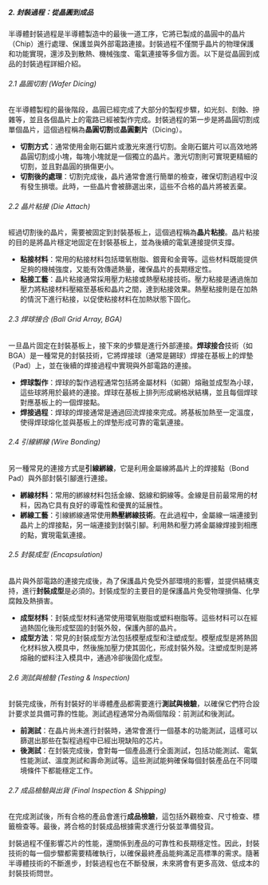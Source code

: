 ##### 2. 封裝過程：從晶圓到成品

半導體封裝過程是半導體製造中的最後一道工序，它將已製成的晶圓中的晶片（Chip）進行處理、保護並與外部電路連接。封裝過程不僅關乎晶片的物理保護和功能實現，還涉及到散熱、機械強度、電氣連接等多個方面。以下是從晶圓到成品的封裝過程詳細介紹。

###### 2.1 晶圓切割 (Wafer Dicing)

在半導體製程的最後階段，晶圓已經完成了大部分的製程步驟，如光刻、刻蝕、摻雜等，並且各個晶片上的電路已經被製作完成。封裝過程的第一步是將晶圓切割成單個晶片，這個過程稱為**晶圓切割**或**晶圓劃片**（Dicing）。

- **切割方式**：通常使用金剛石鋸片或激光來進行切割。金剛石鋸片可以高效地將晶圓切割成小塊，每塊小塊就是一個獨立的晶片。激光切割則可實現更精細的切割，並且對晶圓的損傷更小。
- **切割後的處理**：切割完成後，晶片通常會進行簡單的檢查，確保切割過程中沒有發生損壞。此時，一些晶片會被篩選出來，這些不合格的晶片將被丟棄。

###### 2.2 晶片粘接 (Die Attach)

經過切割後的晶片，需要被固定到封裝基板上，這個過程稱為**晶片粘接**。晶片粘接的目的是將晶片穩定地固定在封裝基板上，並為後續的電氣連接提供支撐。

- **粘接材料**：常用的粘接材料包括環氧樹脂、銀膏和金膏等。這些材料既能提供足夠的機械強度，又能有效傳遞熱量，確保晶片的長期穩定性。
- **粘接工藝**：晶片粘接通常採用壓力粘接或熱壓粘接技術。壓力粘接是通過施加壓力將粘接材料壓縮至基板和晶片之間，達到粘接效果。熱壓粘接則是在加熱的情況下進行粘接，以促使粘接材料在加熱狀態下固化。

###### 2.3 焊球接合 (Ball Grid Array, BGA)

一旦晶片固定在封裝基板上，接下來的步驟是進行外部連接。**焊球接合**技術（如BGA）是一種常見的封裝技術，它將焊接球（通常是錫球）焊接在基板上的焊墊（Pad）上，並在後續的焊接過程中實現與外部電路的連接。

- **焊球製作**：焊球的製作過程通常包括將金屬材料（如錫）熔融並成型為小球，這些球將用於最終的連接。焊球在基板上排列形成網格狀結構，並且每個焊球對應基板上的一個焊接點。
- **焊接過程**：焊球的焊接通常是通過回流焊接來完成。將基板加熱至一定溫度，使得焊球熔化並與基板上的焊墊形成可靠的電氣連接。

###### 2.4 引線綁線 (Wire Bonding)

另一種常見的連接方式是**引線綁線**，它是利用金屬線將晶片上的焊接點（Bond Pad）與外部封裝引腳進行連接。

- **綁線材料**：常用的綁線材料包括金線、鋁線和銅線等。金線是目前最常用的材料，因為它具有良好的導電性和優異的延展性。
- **綁線工藝**：引線綁線通常使用**熱壓綁線技術**。在此過程中，金屬線一端連接到晶片上的焊接點，另一端連接到封裝引腳。利用熱和壓力將金屬線焊接到相應的點，實現電氣連接。

###### 2.5 封裝成型 (Encapsulation)

晶片與外部電路的連接完成後，為了保護晶片免受外部環境的影響，並提供結構支持，進行**封裝成型**是必須的。封裝成型的主要目的是保護晶片免受物理損傷、化學腐蝕及熱損害。

- **成型材料**：封裝成型材料通常使用環氧樹脂或塑料樹脂等。這些材料可以在經過熱固化後形成堅固的封裝外殼，保護內部的晶片。
- **成型方法**：常見的封裝成型方法包括模壓成型和注塑成型。模壓成型是將熱固化材料放入模具中，然後施加壓力使其固化，形成封裝外殼。注塑成型則是將熔融的塑料注入模具中，通過冷卻後固化成型。

###### 2.6 測試與檢驗 (Testing & Inspection)

封裝完成後，所有封裝好的半導體產品都需要進行**測試與檢驗**，以確保它們符合設計要求並具備可靠的性能。測試過程通常分為兩個階段：前測試和後測試。

- **前測試**：在晶片尚未進行封裝時，通常會進行一個基本的功能測試，這樣可以篩選出那些在製程過程中已經出現缺陷的芯片。
- **後測試**：在封裝完成後，會對每一個產品進行全面測試，包括功能測試、電氣性能測試、溫度測試和壽命測試等。這些測試能夠確保每個封裝產品在不同環境條件下都能穩定工作。

###### 2.7 成品檢驗與出貨 (Final Inspection & Shipping)

在完成測試後，所有合格的產品會進行**成品檢驗**，這包括外觀檢查、尺寸檢查、標籤檢查等。最後，將合格的封裝成品根據需求進行分裝並準備發貨。

封裝過程不僅影響芯片的性能，還關係到產品的可靠性和長期穩定性。因此，封裝技術的每一個步驟都需要精確執行，以確保最終產品能夠滿足高標準的需求。隨著半導體技術的不斷進步，封裝過程也在不斷發展，未來將會有更多高效、低成本的封裝技術問世。